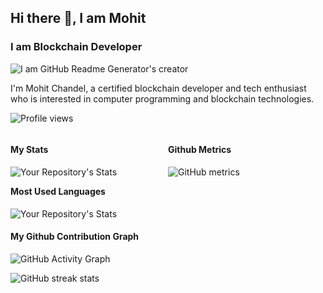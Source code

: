 <div id="header" >

## Hi there 👋, I am Mohit
### I am Blockchain Developer
![I am GitHub Readme Generator's creator](https://media4.giphy.com/media/6Jnbt9rItVcqQRl7ae/giphy.gif)

I'm Mohit Chandel, a certified blockchain developer and tech enthusiast who is interested in computer programming and blockchain technologies. 

![Profile views](https://gpvc.arturio.dev/mohitchandel) 
 
<div style="width: 100%;">
<div style="width: 50%; float: left;">

#### My Stats
![Your Repository's Stats](https://github-readme-stats.vercel.app/api?username=mohitchandel&show_icons=true)
 
</div>
<div style="width: 50%; float: left;">

#### Github Metrics
![GitHub metrics](https://metrics.lecoq.io/mohitchandel) 
 
</div>
</div>

#### Most Used Languages
![Your Repository's Stats](https://github-readme-stats.vercel.app/api/top-langs/?username=mohitchandel&theme=blue-green)
#### My Github Contribution Graph
![GitHub Activity Graph](https://activity-graph.herokuapp.com/graph?username=mohitchandel)  
 

![GitHub streak stats](https://github-readme-streak-stats.herokuapp.com/?user=mohitchandel) 

</div>

